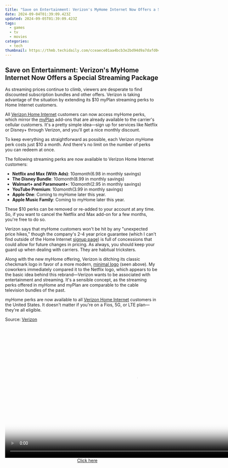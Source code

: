 ```yaml
---
title: "Save on Entertainment: Verizon's MyHome Internet Now Offers a Special Streaming Package"
date: 2024-09-04T01:39:09.423Z
updated: 2024-09-05T01:39:09.423Z
tags:
  - games
  - tv
  - movies
categories:
  - tech
thumbnail: https://thmb.techidaily.com/cceaece01aa4bcb3e2bd94d9a7dafd046bccc2616fb9998b912dd3cd3c939c21.jpg
---
```


## Save on Entertainment: Verizon's MyHome Internet Now Offers a Special Streaming Package

As streaming prices continue to climb, viewers are desperate to find discounted subscription bundles and other offers. Verizon is taking advantage of the situation by extending its $10 myPlan streaming perks to Home Internet customers.

 All [Verizon Home Internet](https://www.anrdoezrs.net/links/3607085/type/dlg/sid/UUhtgUeUpU2003845/https://www.verizon.com/home/internet/) customers can now access myHome perks, which mirror the [myPlan](https://extra-information.techidaily.com/becoming-a-true-connoisseur-of-srt-text-creation-for-2024/) add-ons that are already available to the carrier's cellular customers. It's a pretty simple idea—sign up for services like Netflix or Disney+ through Verizon, and you'll get a nice monthly discount.

 To keep everything as straightforward as possible, each Verizon myHome perk costs just $10 a month. And there's no limit on the number of perks you can redeem at once.

 The following streaming perks are now available to Verizon Home Internet customers:

* **Netflix and Max (With Ads)**: $10 a month ($6.98 in monthly savings)
* **The Disney Bundle**: $10 a month ($8.99 in monthly savings)
* **Walmart+ and Paramount+**: $10 a month ($2.95 in monthly savings)
* **YouTube Premium**: $10 a month ($3.99 in monthly savings)
* **Apple One**: Coming to myHome later this year.
* **Apple Music Family**: Coming to myHome later this year.

 These $10 perks can be removed or re-added to your account at any time. So, if you want to cancel the Netflix and Max add-on for a few months, you're free to do so.

 Verizon says that myHome customers won't be hit by any "unexpected price hikes," though the company's 2-4 year price guarantee (which I can't find outside of the Home Internet [signup page](https://www.anrdoezrs.net/links/3607085/type/dlg/sid/UUhtgUeUpU2003845/https://www.verizon.com/home/internet/)) is full of concessions that could allow for future changes in pricing. As always, you should keep your guard up when dealing with carriers. They are habitual tricksters.

 Along with the new myHome offering, Verizon is ditching its classic checkmark logo in favor of a more modern, [minimal logo](https://www.anrdoezrs.net/links/3607085/type/dlg/sid/UUhtgUeUpU2003845/https://www.verizon.com/about/news/verizon-refreshes-the-brand) (seen above). My coworkers immediately compared it to the Netflix logo, which appears to be the basic idea behind this rebrand—Verizon wants to be associated with entertainment and streaming. It's a sensible concept, as the streaming perks offered in myHome and myPlan are comparable to the cable television bundles of the past.

 myHome perks are now available to all [Verizon Home Internet](https://www.anrdoezrs.net/links/3607085/type/dlg/sid/UUhtgUeUpU2003845/https://www.verizon.com/home/internet/) customers in the United States. It doesn't matter if you're on a Fios, 5G, or LTE plan—they're all eligible.

 Source: [Verizon](https://www.anrdoezrs.net/links/3607085/type/dlg/sid/UUhtgUeUpU2003845/https://www.verizon.com/about/news/verizon-introduces-myhome)

<ins class="adsbygoogle"
     style="display:block"
     data-ad-format="autorelaxed"
     data-ad-client="ca-pub-7571918770474297"
     data-ad-slot="1223367746"></ins>



<ins class="adsbygoogle"
     style="display:block"
     data-ad-client="ca-pub-7571918770474297"
     data-ad-slot="8358498916"
     data-ad-format="auto"
     data-full-width-responsive="true"></ins>



<!-- affiliate ads begin -->
<span id="1424531">
					<video width="864" height="NaN" style="cursor:pointer"
           poster="//a.impactradius-go.com/display-clicktoplayimage/1424531.png"
           onclick="if(!this.playClicked){this.play();this.setAttribute('controls',true);this.playClicked=true;}">
	   <source src="//a.impactradius-go.com/display-ad/16446-1424531">
	   <img src="//a.impactradius-go.com/display-clicktoplayimage/1424531.png" style="border: none; height: 100%; width: 100%; object-fit: contain">
	</video>
	<div style="width:540px;text-align:center"><a href="javascript:window.open(decodeURIComponent('https%3A%2F%2Flaganoo.pxf.io%2Fc%2F5597632%2F1424531%2F16446'), '_blank');void(0);">Click here</a></div>
</span>
<img height="0" width="0" src="https://imp.pxf.io/i/5597632/1424531/16446" style="position:absolute;visibility:hidden;" border="0" />
<!-- affiliate ads end -->